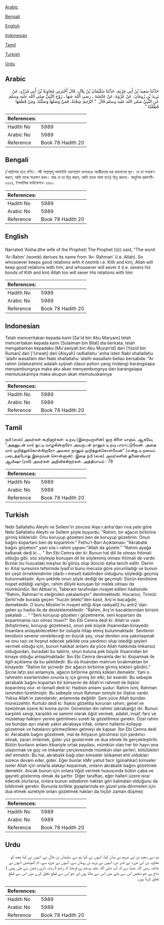 [Arabic](#arabic)

[Bengali](#bengali)

[English](#english)

[Indonesian](#indonesian)

[Tamil](#tamil)

[Turkish](#turkish)

[Urdu](#urdu)

## Arabic


<div dir="rtl" lang="ar" style={{fontSize:'larger',backgroundColor:'#f8f9fa',padding:20}}>
حَدَّثَنَا سَعِيدُ بْنُ أَبِي مَرْيَمَ، حَدَّثَنَا سُلَيْمَانُ بْنُ بِلاَلٍ، قَالَ أَخْبَرَنِي مُعَاوِيَةُ بْنُ أَبِي مُزَرِّدٍ، عَنْ يَزِيدَ بْنِ رُومَانَ، عَنْ عُرْوَةَ، عَنْ عَائِشَةَ ـ رضى الله عنها ـ زَوْجِ النَّبِيِّ صلى الله عليه وسلم عَنِ النَّبِيِّ صلى الله عليه وسلم قَالَ ‏ "‏ الرَّحِمُ شِجْنَةٌ، فَمَنْ وَصَلَهَا وَصَلْتُهُ، وَمَنْ قَطَعَهَا قَطَعْتُهُ ‏"‏‏.‏
</div>
<div style={{backgroundColor:'#f8f9fa',padding:20, marginBottom: 10}}><table> <thead> <tr> <th>References:</th> <th></th> </tr> </thead> <tbody><tr><td>Hadith No</td><td>5989</td></tr><tr><td>Arabic No</td><td>5989</td></tr><tr><td>Reference</td><td>Book 78 Hadith 20</td></tr></tbody></table></div>

## Bengali


<div dir="ltr" lang="bn" style={{fontSize:'larger',backgroundColor:'#f8f9fa',padding:20}}>
(‘আয়িশাহ হতে বর্ণিত। নবী সাল্লাল্লাহু আলাইহি ওয়াসাল্লাম বলেছেনঃ আত্মীয়তার হক রাহমানের মূল। যে তা সংরক্ষণ করবে, আমি তাকে সংরক্ষণ করব। আর যে তা ছিন্ন করবে, আমি তাকে আমা হতে) ছিন্ন করবো। আধুনিক প্রকাশনী- ৫৫৫৪, ইসলামিক ফাউন্ডেশন- ৫৪৫০
</div>
<div style={{backgroundColor:'#f8f9fa',padding:20, marginBottom: 10}}><table> <thead> <tr> <th>References:</th> <th></th> </tr> </thead> <tbody><tr><td>Hadith No</td><td>5989</td></tr><tr><td>Arabic No</td><td>5989</td></tr><tr><td>Reference</td><td>Book 78 Hadith 20</td></tr></tbody></table></div>

## English


<div dir="ltr" lang="en" style={{fontSize:'larger',backgroundColor:'#f8f9fa',padding:20}}>
Narrated 'Aisha:(the wife of the Prophet) The Prophet (ﷺ) said, "The word 'Ar-Rahm' (womb) derives its name from 'Ar- Rahman' (i.e. Allah). So whosoever keeps good relations with it (womb i.e. Kith and kin), Allah will keep good relations with him, and whosoever will sever it (i.e. severs his bonds of Kith and kin) Allah too will sever His relations with him
</div>
<div style={{backgroundColor:'#f8f9fa',padding:20, marginBottom: 10}}><table> <thead> <tr> <th>References:</th> <th></th> </tr> </thead> <tbody><tr><td>Hadith No</td><td>5989</td></tr><tr><td>Arabic No</td><td>5989</td></tr><tr><td>Reference</td><td>Book 78 Hadith 20</td></tr></tbody></table></div>

## Indonesian


<div dir="ltr" lang="id" style={{fontSize:'larger',backgroundColor:'#f8f9fa',padding:20}}>
Telah menceritakan kepada kami [Sa'id bin Abu Maryam] telah menceritakan kepada kami [Sulaiman bin Bilal] dia berkata; telah mengabarkan kepadaku [Mu'awiyah bin Abu Muzarrid] dari [Yazid bin Ruman] dari ['Urwah] dari [Aisyah] radliallahu 'anha isteri Nabi shallallahu 'alaihi wasallam dari Nabi shallallahu 'alaihi wasallam beliau bersabda: "Ar rahim (silaturahim) adalah syijnah (daun pohon yang rindang) barangsiapa menyambungnya maka aku akan menyambungnya dan barangsiapa memutuskannya maka akupun akan memutuskannya
</div>
<div style={{backgroundColor:'#f8f9fa',padding:20, marginBottom: 10}}><table> <thead> <tr> <th>References:</th> <th></th> </tr> </thead> <tbody><tr><td>Hadith No</td><td>5989</td></tr><tr><td>Arabic No</td><td>5989</td></tr><tr><td>Reference</td><td>Book 78 Hadith 20</td></tr></tbody></table></div>

## Tamil


<div dir="ltr" lang="ta" style={{fontSize:'larger',backgroundColor:'#f8f9fa',padding:20}}>
நபி (ஸல்) அவர்கள் கூறினார்கள்: உறவு (இறையருளின்) ஒரு கிளை யாகும். ஆகவே, “அதனுடன் யார் ஒட்டி வாழ்கின்றாரோ அவருடன் நானும் உறவு பாராட்டுவேன். அதை யார் முறித்துக்கொள்கிறாரோ அவரை நானும் முறித்துக்கொள்வேன்” (என்று உறவைப் படைத்தபோது இறைவன் சொன்னான்). இதை நபி (ஸல்) அவர்களின் துணைவியார் ஆயிஷா (ரலி) அவர்கள் அறிவிக்கிறார்கள். அத்தியாயம் : 78
</div>
<div style={{backgroundColor:'#f8f9fa',padding:20, marginBottom: 10}}><table> <thead> <tr> <th>References:</th> <th></th> </tr> </thead> <tbody><tr><td>Hadith No</td><td>5989</td></tr><tr><td>Arabic No</td><td>5989</td></tr><tr><td>Reference</td><td>Book 78 Hadith 20</td></tr></tbody></table></div>

## Turkish


<div dir="ltr" lang="tr" style={{fontSize:'larger',backgroundColor:'#f8f9fa',padding:20}}>
Nebi Sallallahu Aleyhi ve Sellem'in zevcesi Aişe r.anha'dan riva.yete göre Nebi Sallallahu Aleyhi ve Sellem şöyle buyurdu: "Rahim, bir ağacın birbirine girmiş kökleridir. Onu koruyup gözeteni ben de koruyup gözetirim. Onun bağını kopartanı ben de kopartmm." Fethu'l-Bari Açıklaması: "Akrabalık bağını gözeteni" yani sıla-i rahim yapanı "Allah da gözetir." "Rahim ayağa kalkarak dedi ki ... " İbn Ebi Cemra der ki: Bunun hal dili ile olması ihtimali olduğu gibi, söz söyleyip konuşan dil ile söylenmiş olması ihtimali de vardır. Bunlar bu husustaki meşhur iki görüş olup ikincisi daha tercih edilir. Derim ki: Kıtal suresinin tefsirinde lyad'ın bunu mecaza göre yorumladığı ve bunun bir çeşit örneklendirme (darb-ı mesel) kabilinden olduğunu söylediği geçmiş bulunmaktadır. Aynı şekilde onun şöyle dediği de geçmişti: Sözün kendisine nispet edildiği varlığın, rahim diliyle konuşan bir melek olması da mümkündür. İbn Abbas'ın, Taberani tarafından rivayet edilen hadisinde: "Rahim, Rahman'ın eteğinden yakalamıştır" denilmektedir. Hocamız, Tirmizi Şerhi'nde burada geçen "hucze (etek)"den kasıt, Arş'ın bacağıdır, demektedir. O bunu Müslim'in rivayet ettiği Aişe radıyall2.hu anh2.'dan gelen şu hadisi ile de desteklemektedir: "Rahim, Arş'ın bacaklarından birisini yakaladı ... " "Seni koruyup gözeten i gözetmeme, seni kopartanı da kopartmama razı olmaz mısın?" İbn Ebi Cemra dedi ki: Allah'ın vaslı (bitiştirmesi, koruyup gözetmesi), onun pek büyük ihsanından kinayedir. İnsanlara anlayabilecekleri bir üslupla hitap etmiş bulunmaktadır. Sevilenin kendisini sevene verebileceği en büyük şey, visal denilen ona yakınlaşmak ve onu razı ve hoşnut edecek şekilde ona yardımcı olup istediği şeyleri vermek olduğu için, bunun hakikat anlamı da yüce Allah hakkında imkansız olduğundan, buradaki bu tabirin, onun kuluna pek büyük ihsanından bir kinaye olduğu anlaşılmaktadır. İbn Ebi Cemra devamla der ki: Koparmak ile ilgili açıklama da bu şekildedir. Bu da ihsandan mahrum bırakmaktan bir kinayedir. "Rahim bir şicnedir (bir ağacın birbirine girmiş kökleri gibidir)." Şicne lafzı asıl anlamıyla, ağacın birbirine girmiş kökleri demektir. Yani o rahmetin eserlerinden onunla iç içe girmiş bir etki, bir eserdir. Bu sebeple akrabalık bağını kopartan bir kimsenin de Allah'ın rahmeti ile ilişkisi koparılmış olur. el-İsmaill dedi ki: Hadisin anlamı şudur: Rahim ismi, Rahman isminden türetilmiştir. Bu sebeple onun Rahman ismiyle bir ilişkisi vardır. Yoksa Allah'ın zatındandır, anlamında değildir. Şanı yüce Allah bundan münezzehtir. Kurtubi dedi ki: İlişkisi gözetilip korunan rahim, genel ve özelolmak üzere iki kısma ayrılır. Genelolan din rahimi (akrabalığı) dır. Bunun karşılıklı sevgi, karşılıklı ve samimi olarak öğüt vermek, adalet, insaf, farz ve müstehap haklarır yerine getirilmesi sureti ile gözetilmesi gerekir. Özel rahim ise bundan ayrı olarak yakın akrabaya infak, onların hallerini kollayıp gözetmek ve hatalarını görmezlikten gelmeyi de kapsar. İbn Ebi Cemra dedi ki: Akrabalık bağını gözetmek, mal ile ihtiyacın görülmesi için yardımcı olmak, zararı önlemek, güler yüz gostermek ve dua etmek ile gerçekleştirilir. Bütün bunların anlam itibariyle ortak paydası, mümkün olan her bir hayrı ona ulaştırmak ve güç ve imkanlar çerçevesinde mümkün olan şerleri, kötülükleri def etmektir. Bu hal, akrabalık bağı olan kimseler istikamet ehli oldukları sürece devam eder, gider. Eğer bunlar kMir yahut facir (günahkar) kimseler iseler Allah için onlarla alakayı koparmak, onların akrabalık bağını gözetmek demektir. Ancak bunun için onlara öğüt vermek hususunda bütün çaba ve gayreti göstermiş olmak da şarttır. Diğer taraftan, eğer halleri üzere ısrar edecek olurlarsa, onlara bunun sebebinin haktan geri kalmaları olduğunu da bildirmek gerekir. Bununla birlikte gıyaplarında en güzel yola dönmeleri için dua etmek suretiyle onları gözetmek hakları da hiçbir zaman düşmez
</div>
<div style={{backgroundColor:'#f8f9fa',padding:20, marginBottom: 10}}><table> <thead> <tr> <th>References:</th> <th></th> </tr> </thead> <tbody><tr><td>Hadith No</td><td>5989</td></tr><tr><td>Arabic No</td><td>5989</td></tr><tr><td>Reference</td><td>Book 78 Hadith 20</td></tr></tbody></table></div>

## Urdu


<div dir="rtl" lang="ur" style={{fontSize:'larger',backgroundColor:'#f8f9fa',padding:20}}>
ہم سے سعید بن ابی مریم نے بیان کیا، انہوں نے کہا ہم سے سلیمان بن بلال نے، انہوں نے کہا مجھ کو معاویہ بن ابی مزرد نے خبر دی، انہوں نے یزید بن رومان سے، انہوں نے عروہ سے، ام المؤمنین انہوں نے عائشہ رضی اللہ عنہا سے کہ آپ صلی اللہ علیہ وسلم نے فرمایا کہ رحم ( رشتہ داری رحمن سے ملی ہوئی ) شاخ ہے جو شخص اس سے ملے میں اس سے ملتا ہوں اور جو اس سے قطع تعلق کرے میں اس سے قطع تعلق کرتا ہوں۔
</div>
<div style={{backgroundColor:'#f8f9fa',padding:20, marginBottom: 10}}><table> <thead> <tr> <th>References:</th> <th></th> </tr> </thead> <tbody><tr><td>Hadith No</td><td>5989</td></tr><tr><td>Arabic No</td><td>5989</td></tr><tr><td>Reference</td><td>Book 78 Hadith 20</td></tr></tbody></table></div>